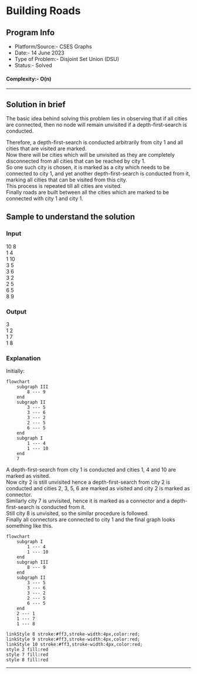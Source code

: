 # Building Roads
## Program Info
- Platform/Source:- CSES Graphs
- Date:- 14 June 2023
- Type of Problem:- Disjoint Set Union (DSU)
- Status:- Solved
#### Complexity:- O(n) 
---
## Solution in brief

The basic idea behind solving this problem lies in observing that if all cities are connected, then no node will remain unvisited if a depth-first-search is conducted.

Therefore, a depth-first-search is conducted arbitrarily from city 1 and all cities that are visited are marked.\
Now there will be cities which will be unvisited as they are completely disconnected from all cities that can be reached by city 1.\
So one such city is chosen, it is marked as a city which needs to be connected to city 1, and yet another depth-first-search is conducted from it, marking all cities that can be visited from this city.\
This process is repeated till all cities are visited.\
Finally roads are built between all the cities which are marked to be connected with city 1 and city 1.

## Sample to understand the solution

### Input
10 8\
1 4\
1 10\
3 5\
3 6\
3 2\
2 5\
6 5\
8 9

### Output
3\
1 2\
1 7\
1 8

### Explanation

Initially: 
```mermaid
flowchart
	subgraph III
		8 --- 9
	end
	subgraph II
		3 --- 5
		3 --- 6
		3 --- 2
		2 --- 5
		6 --- 5
	end
	subgraph I
		1 --- 4
		1 --- 10
	end
	7
```

A depth-first-search from city 1 is conducted and cities 1, 4 and 10 are marked as visited.\
Now city 2 is still unvisited hence a depth-first-search from city 2 is conducted and cities 2, 3, 5, 6 are marked as visited and city 2 is marked as connector.\
Similarly city 7 is unvisited, hence it is marked as a connector and a depth-first-search is conducted from it.\
Still city 8 is unvisited, so the similar procedure is followed.\
Finally all connectors are connected to city 1 and the final graph looks something like this.

```mermaid
flowchart 
	subgraph I
		1 --- 4
		1 --- 10
	end
	subgraph III
		8 --- 9
	end
	subgraph II
		3 --- 5
		3 --- 6
		3 --- 2
		2 --- 5
		6 --- 5
	end
	2 --- 1
	1 --- 7
	1 --- 8
	
linkStyle 8 stroke:#ff3,stroke-width:4px,color:red;
linkStyle 9 stroke:#ff3,stroke-width:4px,color:red;
linkStyle 10 stroke:#ff3,stroke-width:4px,color:red;
style 2 fill:red
style 7 fill:red
style 8 fill:red

```

---
